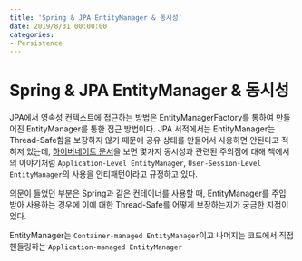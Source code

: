 ```yaml
---
title: 'Spring & JPA EntityManager & 동시성'
date: 2019/8/31 00:00:00
categories:
- Persistence
---
```


# Spring & JPA EntityManager & 동시성
JPA에서 영속성 컨텍스트에 접근하는 방법은 EntityManagerFactory를 통하여 만들어진 EntityManager를 통한 접근 방법이다. JPA 서적에서는 EntityManager는 Thread-Safe함을 보장하지 않기 때문에 공유 상태를 만들어서 사용하면 안된다고 적혀저 있는데, [하이버네이트 문서](https://docs.jboss.org/hibernate/core/4.0/hem/en-US/html/transactions.html)을 보면 몇가지 동시성과 관련된 주의점에 대해 책에서의 이야기처럼 `Application-Level EntityManager`, `User-Session-Level EntityManager`의 사용을 안티패턴이라고 규정하고 있다. 

의문이 들었던 부분은 Spring과 같은 컨테이너를 사용할 때, EntityManager를 주입 받아 사용하는 경우에 이에 대한 Thread-Safe를 어떻게 보장하는지가 궁금한 지점이었다.

EntityManager는 `Container-managed EntityManager`이고 나머지는 코드에서 직접 핸들링하는 `Application-managed EntityManager`